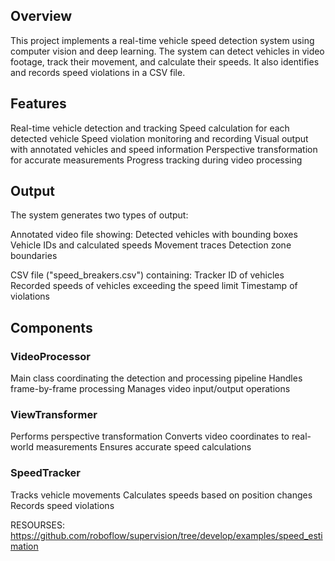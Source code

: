 ## Overview
This project implements a real-time vehicle speed detection system using computer vision and deep learning. The system can detect vehicles in video footage, track their movement, and calculate their speeds. It also identifies and records speed violations in a CSV file.


## Features
Real-time vehicle detection and tracking
Speed calculation for each detected vehicle
Speed violation monitoring and recording
Visual output with annotated vehicles and speed information
Perspective transformation for accurate measurements
Progress tracking during video processing


## Output

The system generates two types of output:

Annotated video file showing:
Detected vehicles with bounding boxes
Vehicle IDs and calculated speeds
Movement traces
Detection zone boundaries

CSV file ("speed_breakers.csv") containing:
Tracker ID of vehicles
Recorded speeds of vehicles exceeding the speed limit
Timestamp of violations


## Components

### VideoProcessor
Main class coordinating the detection and processing pipeline
Handles frame-by-frame processing
Manages video input/output operations

### ViewTransformer
Performs perspective transformation
Converts video coordinates to real-world measurements
Ensures accurate speed calculations

### SpeedTracker
Tracks vehicle movements
Calculates speeds based on position changes
Records speed violations


RESOURSES:
https://github.com/roboflow/supervision/tree/develop/examples/speed_estimation
